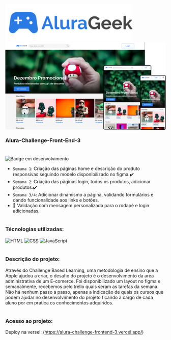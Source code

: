 <img src="assets/img/icons/Logo-alurageek.svg" alt="Logo da AluraGeek" width="400">
<div align="center">

<img src="assets/img/Screenshot/home.png" alt="Imagem da página home na versão desktop, tablet e mobile" width="600" align="center">
</div>

### Alura-Challenge-Front-End-3

#

![Badge em desenvolvimento](https://img.shields.io/badge/Status-Em%20Desenvolvimento-green)

-   `Semana 1`: Criação das páginas home e descrição do produto responsivas seguindo modelo disponibilizado no figma.:heavy_check_mark:
-   `Semana 2`: Criação das páginas login, todos os produtos, adicionar produtos.:heavy_check_mark:
-   `Semana 3/4`: Adicionar dinamismo a página, validando formulários e dando funcionalidade aos links e botões.
-   :construction: Validação com mensagem personalizada para o rodapé e login adicionadas.

#

### Técnologias utilizadas:

<div>
    <img align="center" alt="HTML" height="30" src="https://cdn.jsdelivr.net/gh/devicons/devicon/icons/html5/html5-original.svg">
    <img align="center" alt="CSS" height="30" src="https://cdn.jsdelivr.net/gh/devicons/devicon/icons/css3/css3-original.svg">
    <img align="center" alt="JavaScript" height="30" src="https://cdn.jsdelivr.net/gh/devicons/devicon/icons/javascript/javascript-original.svg" >
</div>

#

### Descrição do projeto:

Através do Challenge Based Learning, uma metodologia de ensino que a Apple ajudou a criar,
o desafio do projeto é o desenvolvimento da area administrativa de um E-comerce. Foi disponibilizado um layout no figma e semanalmente, recebemos pelo trello quais seram as tarefas da semana. Não há nenhum passo a passo, apenas a indicação de quais os cursos que podem ajudar no desenvolvimento do projeto ficando a cargo de cada aluno por em pratica os conhecimentos adquiridos.

#

### Acesso ao projeto:

Deploy na versel: (https://alura-challenge-frontend-3.vercel.app/)
